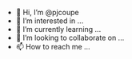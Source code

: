 - 👋 Hi, I’m @pjcoupe
- 👀 I’m interested in ...
- 🌱 I’m currently learning ...
- 💞️ I’m looking to collaborate on ...
- 📫 How to reach me ...

<!---
pjcoupe/pjcoupe is a ✨ special ✨ repository because its `README.md` (this file) appears on your GitHub profile.
You can click the Preview link to take a look at your changes.
--->
